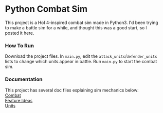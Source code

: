 # Python Combat Sim
This project is a HoI 4-inspired combat sim made in Python3. I'd been trying to make a battle sim for a while, and thought this was a good start, so I posted it here.

### How To Run
Download the project files. In `main.py`, edit the `attack_units`/`defender_units` lists to change which units appear in battle. Run `main.py` to start the combat sim.

### Documentation
This project has several doc files explaining sim mechanics below:  
[Combat](/docs/combat.md)  
[Feature Ideas](/docs/future.md)  
[Units](/docs/units.md)  
